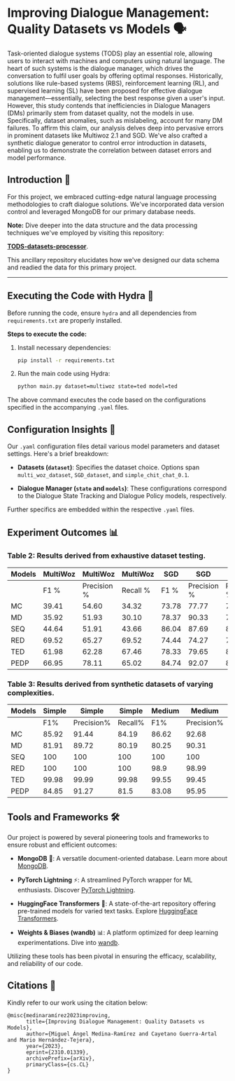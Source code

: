 # Improving Dialogue Management: Quality Datasets vs Models 🗣️

Task-oriented dialogue systems (TODS) play an essential role, allowing users to interact with machines and computers using natural language. The heart of such systems is the dialogue manager, which drives the conversation to fulfil user goals by offering optimal responses. Historically, solutions like rule-based systems (RBS), reinforcement learning (RL), and supervised learning (SL) have been proposed for effective dialogue management—essentially, selecting the best response given a user's input. However, this study contends that inefficiencies in Dialogue Managers (DMs) primarily stem from dataset quality, not the models in use. Specifically, dataset anomalies, such as mislabeling, account for many DM failures. To affirm this claim, our analysis delves deep into pervasive errors in prominent datasets like Multiwoz 2.1 and SGD. We've also crafted a synthetic dialogue generator to control error introduction in datasets, enabling us to demonstrate the correlation between dataset errors and model performance.

## Introduction 📜

For this project, we embraced cutting-edge natural language processing methodologies to craft dialogue solutions. We've incorporated data version control and leveraged MongoDB for our primary database needs.

**Note:** Dive deeper into the data structure and the data processing techniques we've employed by visiting this repository:

[**TODS-datasets-processor**](https://github.com/miguel-kjh/TODS-datasets-processor).

This ancillary repository elucidates how we've designed our data schema and readied the data for this primary project.

---

## Executing the Code with Hydra 🐍

Before running the code, ensure `hydra` and all dependencies from `requirements.txt` are properly installed.

**Steps to execute the code:**

1. Install necessary dependencies:
   ```bash
   pip install -r requirements.txt
   ```

2. Run the main code using Hydra:
   ```bash
   python main.py dataset=multiwoz state=ted model=ted
   ```

The above command executes the code based on the configurations specified in the accompanying `.yaml` files.

## Configuration Insights 📄

Our `.yaml` configuration files detail various model parameters and dataset settings. Here's a brief breakdown:

- **Datasets (`dataset`)**: Specifies the dataset choice. Options span `multi_woz_dataset`, `SGD_dataset`, and `simple_chit_chat_0.1`.

- **Dialogue Manager (`state` and `models`)**: These configurations correspond to the Dialogue State Tracking and Dialogue Policy models, respectively.

Further specifics are embedded within the respective `.yaml` files.

## Experiment Outcomes 📊

### Table 2: Results derived from exhaustive dataset testing.

| Models | **MultiWoz** |  **MultiWoz**     |  **MultiWoz**    | **SGD**  |    **SGD**   |   **SGD**    |
|--------|-------|-------|-------|-------|-------|-------|
|        | F1 %  | Precision % | Recall % | F1 %  | Precision % | Recall % |
| MC     | 39.41 | 54.60       | 34.32    | 73.78 | 77.77       | 71.20    |
| MD     | 35.92 | 51.93       | 30.10    | 78.37 | 90.33       | 72.32    |
| SEQ    | 44.64 | 51.91       | 43.66    | 86.04 | 87.69       | 84.65    |
| RED    | 69.52 | 65.27       | 69.52    | 74.44 | 74.27       | 77.61    |
| TED    | 61.98 | 62.28       | 67.46    | 78.33 | 79.65       | 80.25    |
| PEDP   | 66.95 | 78.11       | 65.02    | 84.74 | 92.07       | 81.30    |

### Table 3: Results derived from synthetic datasets of varying complexities.

| Models | **Simple** |  **Simple**     |  **Simple**     | **Medium** |    **Medium**   |     **Medium**  | **Hard** |    **Hard**    |    **Hard**    |
|--------|-------|-------|-------|-------|-------|-------|-------|-------|-------|
|        | F1%   | Precision% | Recall% | F1%   | Precision% | Recall% | F1%   | Precision% | Recall% |
| MC     | 85.92 | 91.44      | 84.19   | 86.62 | 92.68      | 84.12   | 85.8  | 91.74      | 83.38   |
| MD     | 81.91 | 89.72      | 80.19   | 80.25 | 90.31      | 77.66   | 80.45 | 90.36      | 77.87   |
| SEQ    | 100   | 100        | 100     | 100   | 100        | 100     | 99.76 | 99.76      | 99.76   |
| RED    | 100   | 100        | 100     | 98.9  | 98.99      | 98.95   | 90.11 | 94.97      | 89.55   |
| TED    | 99.98 | 99.99      | 99.98   | 99.55 | 99.45      | 99.71   | 98.67 | 99.03      | 98.52   |
| PEDP   | 84.85 | 91.27      | 81.5    | 83.08 | 95.95      | 76.57   | 87.55 | 97.45      | 81.56   |

## Tools and Frameworks 🛠️

Our project is powered by several pioneering tools and frameworks to ensure robust and efficient outcomes:

- **MongoDB** 🍃: A versatile document-oriented database. Learn more about [MongoDB](https://www.mongodb.com/).

- **PyTorch Lightning** ⚡: A streamlined PyTorch wrapper for ML enthusiasts. Discover [PyTorch Lightning](https://www.pytorchlightning.ai/).

- **HuggingFace Transformers** 🤗: A state-of-the-art repository offering pre-trained models for varied text tasks. Explore [HuggingFace Transformers](https://huggingface.co/transformers/).

- **Weights & Biases (wandb)** 📊: A platform optimized for deep learning experimentations. Dive into [wandb](https://wandb.ai/site).

Utilizing these tools has been pivotal in ensuring the efficacy, scalability, and reliability of our code.

## Citations 📝

Kindly refer to our work using the citation below:

```
@misc{medinaramírez2023improving,
      title={Improving Dialogue Management: Quality Datasets vs Models}, 
      author={Miguel Ángel Medina-Ramírez and Cayetano Guerra-Artal and Mario Hernández-Tejera},
      year={2023},
      eprint={2310.01339},
      archivePrefix={arXiv},
      primaryClass={cs.CL}
}
```
